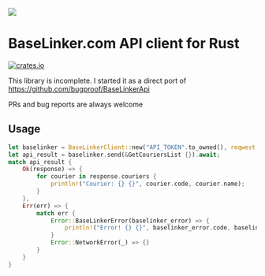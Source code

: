 ![](https://baselinker.com/assets/images/favicons/apple-icon-57x57.png)

# BaseLinker.com API client for Rust
[![crates.io](https://img.shields.io/crates/v/baselinker)](https://crates.io/crates/baselinker)

This library is incomplete. I started it as a direct port of https://github.com/bugproof/BaseLinkerApi

PRs and bug reports are always welcome

## Usage

```rs
let baselinker = BaseLinkerClient::new("API_TOKEN".to_owned(), reqwest::Client::new());
let api_result = baselinker.send(&GetCouriersList {}).await;
match api_result {
    Ok(response) => {
        for courier in response.couriers {
            println!("Courier: {} {}", courier.code, courier.name);
        }
    },
    Err(err) => {
        match err {
            Error::BaseLinkerError(baselinker_error) => {
                println!("Error! {} {}", baselinker_error.code, baselinker_error.message);
            }
            Error::NetworkError(_) => {}
        }
    }
}
```
